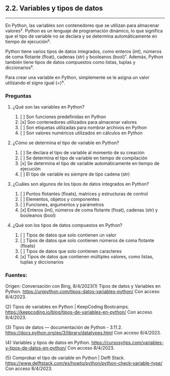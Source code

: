 ## 2.2. Variables y tipos de datos
---
En Python, las variables son contenedores que se utilizan para almacenar valores². Python es un lenguaje de programación dinámico, lo que significa que el tipo de variable no se declara y se determina automáticamente en tiempo de ejecución². 

Python tiene varios tipos de datos integrados, como enteros (int), números de coma flotante (float), cadenas (str) y booleanos (bool)¹. Además, Python también tiene tipos de datos compuestos como listas, tuplas y diccionarios⁵. 

Para crear una variable en Python, simplemente se le asigna un valor utilizando el signo igual (=)⁴. 

### Preguntas

1. ¿Qué son las variables en Python?
   1. [ ] Son funciones predefinidas en Python
   2. [x] Son contenedores utilizados para almacenar valores
   3. [ ] Son etiquetas utilizadas para nombrar archivos en Python
   4. [ ] Son valores numéricos utilizados en cálculos en Python

2. ¿Cómo se determina el tipo de variable en Python?
   1. [ ] Se declara el tipo de variable al momento de su creación
   2. [ ] Se determina el tipo de variable en tiempo de compilación
   3. [x] Se determina el tipo de variable automáticamente en tiempo de ejecución
   4. [ ] El tipo de variable es siempre de tipo cadena (str)

3. ¿Cuáles son algunos de los tipos de datos integrados en Python?
   1. [ ] Puntos flotantes (floats), matrices y estructuras de control
   2. [ ] Elementos, objetos y componentes
   3. [ ] Funciones, argumentos y parámetros
   4. [x] Enteros (int), números de coma flotante (float), cadenas (str) y booleanos (bool)

4. ¿Qué son los tipos de datos compuestos en Python?
   1. [ ] Tipos de datos que solo contienen un valor
   2. [ ] Tipos de datos que solo contienen números de coma flotante (floats)
   3. [ ] Tipos de datos que solo contienen caracteres
   4. [x] Tipos de datos que contienen múltiples valores, como listas, tuplas y diccionarios

### Fuentes:

Origen: Conversación con Bing, 8/4/2023(1) Tipos de datos y Variables en Python. https://unipython.com/tipos-datos-variables-python/ Con acceso 8/4/2023.

(2) Tipos de variables en Python | KeepCoding Bootcamps. https://keepcoding.io/blog/tipos-de-variables-en-python/ Con acceso 8/4/2023.

(3) Tipos de datos — documentación de Python - 3.11.2. https://docs.python.org/es/3/library/datatypes.html Con acceso 8/4/2023.

(4) Variables y tipos de datos en Python. https://cursosytips.com/variables-y-tipos-de-datos-en-python/ Con acceso 8/4/2023.

(5) Comprobar el tipo de variable en Python | Delft Stack. https://www.delftstack.com/es/howto/python/python-check-variable-type/ Con acceso 8/4/2023.

